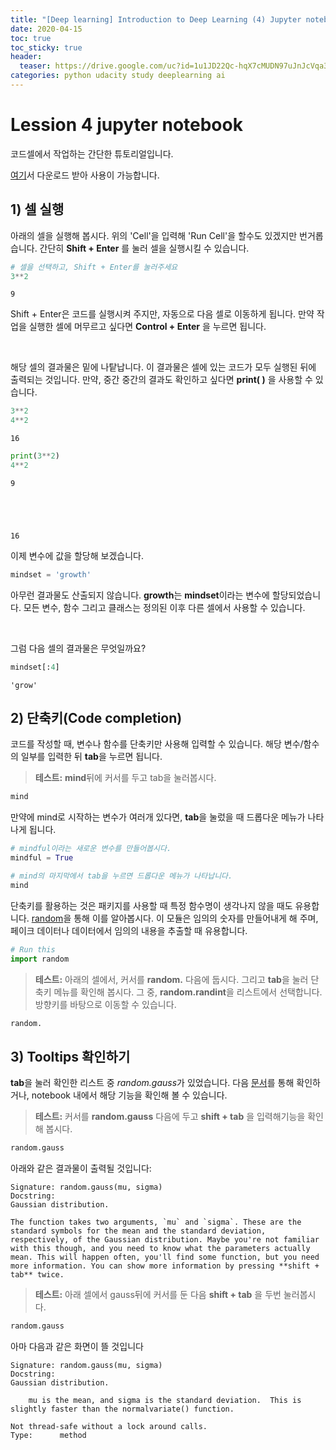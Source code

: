 ```yaml
---
title: "[Deep learning] Introduction to Deep Learning (4) Jupyter notebook(3) "
date: 2020-04-15
toc: true
toc_sticky: true
header:
  teaser: https://drive.google.com/uc?id=1u1JD22Qc-hqX7cMUDN97uJnJcVqa3aXh
categories: python udacity study deeplearning ai
---
```




# Lession 4 jupyter notebook  



코드셀에서 작업하는 간단한 튜토리얼입니다.

[여기]()서 다운로드 받아 사용이 가능합니다.


## 1) 셀 실행 


아래의 셀을 실행해 봅시다. 위의 'Cell'을 입력해 'Run Cell'을 할수도 있겠지만 번거롭습니다. 간단히 **Shift + Enter** 를 눌러 셀을 실행시킬 수 있습니다.


```python
# 셀을 선택하고, Shift + Enter를 눌러주세요
3**2
```




    9



Shift + Enter은 코드를 실행시켜 주지만, 자동으로 다음 셀로 이동하게 됩니다. 만약 작업을 실행한 셀에 머무르고 싶다면  **Control + Enter** 을 누르면 됩니다.

<br>

해당 셀의 결과물은 밑에 나탙납니다. 이 결과물은 셀에 있는 코드가 모두 실행된 뒤에 출력되는 것입니다. 만약, 중간 중간의 결과도 확인하고 싶다면 **print( )** 을 사용할 수 있습니다.


```python
3**2
4**2
```




    16




```python
print(3**2)
4**2
```

    9
    




    16



이제 변수에 값을 할당해 보겠습니다.


```python
mindset = 'growth'
```

아무런 결과물도 산출되지 않습니다. **growth**는 **mindset**이라는 변수에 할당되었습니다. 모든 변수, 함수 그리고 클래스는 정의된 이후 다른 셀에서 사용할 수 있습니다.

<br>

그럼 다음 셀의 결과물은 무엇일까요?


```python
mindset[:4]
```




    'grow'



## 2) 단축키(Code completion)


코드를 작성할 때, 변수나 함수를 단축키만 사용해 입력할 수 있습니다. 해당 변수/함수의 일부를 입력한 뒤 **tab**을 누르면 됩니다. 

> **테스트:** **mind**뒤에 커서를 두고 tab을 눌러봅시다.


```python
mind
```



만약에 mind로 시작하는 변수가 여러개 있다면, **tab**을 눌렀을 때 드롭다운 메뉴가 나타나게 됩니다.


```python
# mindful이라는 새로운 변수를 만들어봅시다.
mindful = True
```


```python
# mind의 마지막에서 tab을 누르면 드롭다운 메뉴가 나타납니다.
mind
```


단축키를 활용하는 것은 패키지를 사용할 때 특정 함수명이 생각나지 않을 때도 유용합니다. [random](https://docs.python.org/3/library/random.html)을 통해 이를 알아봅시다. 이 모듈은 임의의 숫자를 만들어내게 해 주며, 페이크 데이터나 데이터에서 임의의 내용을 추출할 때 유용합니다.


```python
# Run this
import random
```

> **테스트:** 아래의 셀에서, 커서를 **random.** 다음에 둡시다. 그리고 **tab**을 눌러 단축키 메뉴를 확인해 봅시다. 그 중, **random.randint**을 리스트에서 선택합니다. 방향키를 바탕으로 이동할 수 있습니다.


```python
random.
```


## 3) Tooltips 확인하기

**tab**을 눌러 확인한 리스트 중 *random.gauss*가 있었습니다. 다음 [문서](https://docs.python.org/3/library/random.html)를 통해 확인하거나, notebook 내에서 해당 기능을 확인해 볼 수 있습니다.

> **테스트:** 커서를 **random.gauss** 다음에 두고  **shift + tab** 을 입력해기능을 확인해 봅시다.


```python
random.gauss
```



아래와 같은 결과물이 출력될 것입니다:

    Signature: random.gauss(mu, sigma)
    Docstring:
    Gaussian distribution.
    
	The function takes two arguments, `mu` and `sigma`. These are the standard symbols for the mean and the standard deviation, respectively, of the Gaussian distribution. Maybe you're not familiar with this though, and you need to know what the parameters actually mean. This will happen often, you'll find some function, but you need more information. You can show more information by pressing **shift + tab** twice.

> **테스트:** 아래 셀에서 gauss뒤에 커서를 둔 다음 **shift + tab** 을 두번 눌러봅시다.


```python
random.gauss
```

아마 다음과 같은 화면이 뜰 것입니다

    Signature: random.gauss(mu, sigma)
    Docstring:
    Gaussian distribution.
    
        mu is the mean, and sigma is the standard deviation.  This is slightly faster than the normalvariate() function.

    Not thread-safe without a lock around calls.
    Type:      method

